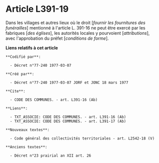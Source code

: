 # Article L391-19

Dans les villages et autres lieux où le droit [*fournir les fournitures des funérailles*] mentionné à l'article L. 391-16 ne
peut être exercé par les fabriques [*des églises*], les autorités locales y pourvoient [*attributions*], avec l'approbation
du préfet [*conditions de forme*].

**Liens relatifs à cet article**

	**Codifié par**:

	  - Décret n°77-240 1977-03-07

	**Créé par**:

	  - Décret n°77-240 1977-03-07 JORF et JONC 18 mars 1977

	**Cite**:

	  - CODE DES COMMUNES. - art. L391-16 (Ab)

	**Liens**:

	  - TXT_ASSOCIE: CODE DES COMMUNES. - art. L391-16 (Ab)
	  - TXT_ASSOCIE: CODE DES COMMUNES. - art. L391-17 (Ab)

	**Nouveaux textes**:

	  - Code général des collectivités territoriales - art. L2542-18 (V)

	**Anciens textes**:

	  - Décret n°23 prairial an XII art. 26
